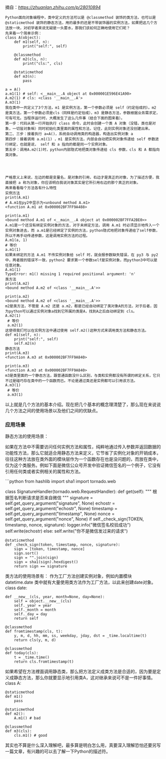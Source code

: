 摘自：*https://zhuanlan.zhihu.com/p/28010894* 

```
Python面向对象编程中，类中定义的方法可以是 @classmethod 装饰的类方法，也可以是 @staticmethod 装饰的静态方法，用的最多的还是不带装饰器的实例方法，如果把这几个方法放一块，对初学者来说无疑是一头雾水，那我们该如何正确地使用它们呢？
先来看一个简单示例：
class A(object):
    def m1(self, n):
        print("self:", self)

    @classmethod
    def m2(cls, n):
        print("cls:", cls)

    @staticmethod
    def m3(n):
        pass

a = A()
a.m1(1) # self: <__main__.A object at 0x000001E596E41A90>
A.m2(1) # cls: <class '__main__.A'>
A.m3(1)
我在类中一共定义了3个方法，m1 是实例方法，第一个参数必须是 self（约定俗成的）。m2 是类方法，第一个参数必须是cls（同样是约定俗成），m3 是静态方法，参数根据业务需求定，可有可无。当程序运行时，大概发生了这么几件事（结合下面的图来看）。
第一步：代码从第一行开始执行 class 命令，此时会创建一个类 A 对象（没错，类也是对象，一切皆对象嘛）同时初始化类里面的属性和方法，记住，此刻实例对象还没创建出来。
第二、三步：接着执行 a=A()，系统自动调用类的构造器，构造出实例对象 a
第四步：接着调用 a.m1(1) ，m1 是实例方法，内部会自动把实例对象传递给 self 参数进行绑定，也就是说， self 和 a 指向的都是同一个实例对象。
第五步：调用A.m2(1)时，python内部隐式地把类对象传递给 cls 参数，cls 和 A 都指向类对象。




严格意义上来说，左边的都是变量名，是对象的引用，右边才是真正的对像，为了描述方便，我直接把 a 称为对象，你应该明白我说对象其实是它所引用右边的那个真正的对象。
再来看看每个方法各有什么特性
实例方法
print(A.m1)
# A.m1在py2中显示为<unbound method A.m1>
<function A.m1 at 0x000002BF7FF9A488>

print(a.m1)
<bound method A.m1 of <__main__.A object at 0x000002BF7FFA2BE0>>
A.m1是一个还没有绑定实例对象的方法，对于未绑定方法，调用 A.m1 时必须显示地传入一个实例对象进去，而 a.m1是已经绑定了实例的方法，python隐式地把对象传递给了self参数，所以不再手动传递参数，这是调用实例方法的过程。
A.m1(a, 1)
# 等价  
a.m1(1)
如果未绑定的方法 A.m1 不传实例对象给 self 时，就会报参数缺失错误，在 py3 与 py2 中，两者报的错误不一致，python2 要求第一个参数self是实例对象，而python3中可以是任意对象。
A.m1(1)
TypeError: m1() missing 1 required positional argument: 'n'
类方法
print(A.m2)
<bound method A.m2 of <class '__main__.A'>>

print(a.m2)
<bound method A.m2 of <class '__main__.A'>>
m2是类方法，不管是 A.m2 还是 a.m2，都是已经自动绑定了类对象A的方法，对于后者，因为python可以通过实例对象a找到它所属的类是A，找到A之后自动绑定到 cls。
A.m2(1) 
 # 等价
 a.m2(1)
这使得我们可以在实例方法中通过使用 self.m2()这种方式来调用类方法和静态方法。
def m1(self, n):
    print("self:", self)
    self.m2(n)
静态方法
print(A.m3)
<function A.m3 at 0x000002BF7FF9A840>

print(a.m3)
<function A.m3 at 0x000002BF7FF9A840>
m3是类里面的一个静态方法，跟普通函数没什么区别，与类和实例都没有所谓的绑定关系，它只不过是碰巧存在类中的一个函数而已。不论是通过类还是实例都可以引用该方法。
A.m3(1) 
 # 等价
 a.m3(1)
 ```

以上就是几个方法的基本介绍。现在把几个基本的概念理清楚了，那么现在来说说几个方法之间的使用场景以及他们之间的优缺点。

### 应用场景

静态方法的使用场景：

如果在方法中不需要访问任何实例方法和属性，纯粹地通过传入参数并返回数据的功能性方法，那么它就适合用静态方法来定义，它节省了实例化对象的开销成本，往往这种方法放在类外面的模块层作为一个函数存在也是没问题的，而放在类中，仅为这个类服务。例如下面是微信公众号开发中验证微信签名的一个例子，它没有引用任何类或者实例相关的属性和方法。

​```python
from hashlib import sha1
import tornado.web

class SignatureHandler(tornado.web.RequestHandler):
    def get(self):
        """
         根据签名判断请求是否来自微信
        """
        signature = self.get_query_argument("signature", None)
        echostr = self.get_query_argument("echostr", None)
        timestamp = self.get_query_argument("timestamp", None)
        nonce = self.get_query_argument("nonce", None)
        if self._check_sign(TOKEN, timestamp, nonce, signature):
            logger.info("微信签名校验成功")
            self.write(echostr)
        else:
            self.write("你不是微信发过来的请求")

    @staticmethod
    def _check_sign(token, timestamp, nonce, signature):
        sign = [token, timestamp, nonce]
        sign.sort()
        sign = "".join(sign)
        sign = sha1(sign).hexdigest()
        return sign == signature
类方法的使用场景有：
作为工厂方法创建实例对象，例如内置模块 datetime.date 类中就有大量使用类方法作为工厂方法，以此来创建date对象。
class date:

    def __new__(cls, year, month=None, day=None):
        self = object.__new__(cls)
        self._year = year
        self._month = month
        self._day = day
        return self

    @classmethod
    def fromtimestamp(cls, t):
        y, m, d, hh, mm, ss, weekday, jday, dst = _time.localtime(t)
        return cls(y, m, d)

    @classmethod
    def today(cls):
        t = _time.time()
        return cls.fromtimestamp(t)
如果希望在方法裡面调用静态类，那么把方法定义成类方法是合适的，因为要是定义成静态方法，那么你就要显示地引用类A，这对继承来说可不是一件好事情。
class A:

    @staticmethod
    def m1()
        pass

    @staticmethod
    def m2():
        A.m1() # bad

    @classmethod
    def m3(cls):
        cls.m1() # good
其实也不算是什么深入理解吧，最多算是明白怎么用，真要深入理解恐怕还要另写一篇文章，有兴趣的可以去了解一下Python的描述符。
```

